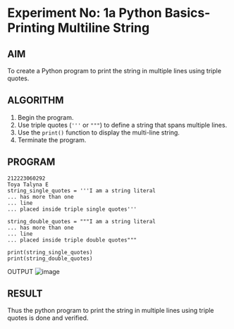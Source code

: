 # Experiment No: 1a Python Basics- Printing Multiline String

## AIM  
To create a Python program to print the string in multiple lines using triple quotes.

## ALGORITHM  
1. Begin the program.  
2. Use triple quotes (`'''` or `"""`) to define a string that spans multiple lines.  
3. Use the `print()` function to display the multi-line string.  
4. Terminate the program.

## PROGRAM

```
212223060292
Toya Talyna E
string_single_quotes = '''I am a string literal
... has more than one
... line
... placed inside triple single quotes'''

string_double_quotes = """I am a string literal
... has more than one
... line
... placed inside triple double quotes"""

print(string_single_quotes)
print(string_double_quotes)
```
OUTPUT
![image](https://github.com/user-attachments/assets/5d2a7aa7-b3da-4be2-b64c-dda0c8e9d526)



## RESULT
Thus the python program to print the string in multiple lines using triple quotes is done and verified.

